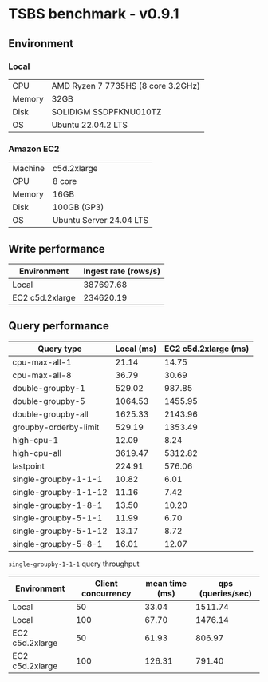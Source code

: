 # TSBS benchmark - v0.9.1

## Environment

### Local

|        |                                    |
| ------ | ---------------------------------- |
| CPU    | AMD Ryzen 7 7735HS (8 core 3.2GHz) |
| Memory | 32GB                               |
| Disk   | SOLIDIGM SSDPFKNU010TZ             |
| OS     | Ubuntu 22.04.2 LTS                 |

### Amazon EC2

|         |                         |
| ------- | ----------------------- |
| Machine | c5d.2xlarge             |
| CPU     | 8 core                  |
| Memory  | 16GB                    |
| Disk    | 100GB (GP3)             |
| OS      | Ubuntu Server 24.04 LTS |

## Write performance

| Environment     | Ingest rate (rows/s) |
| --------------- | -------------------- |
| Local           | 387697.68            |
| EC2 c5d.2xlarge | 234620.19            |

## Query performance

| Query type            | Local (ms) | EC2 c5d.2xlarge (ms) |
| --------------------- | ---------- | -------------------- |
| cpu-max-all-1         | 21.14      | 14.75                |
| cpu-max-all-8         | 36.79      | 30.69                |
| double-groupby-1      | 529.02     | 987.85               |
| double-groupby-5      | 1064.53    | 1455.95              |
| double-groupby-all    | 1625.33    | 2143.96              |
| groupby-orderby-limit | 529.19     | 1353.49              |
| high-cpu-1            | 12.09      | 8.24                 |
| high-cpu-all          | 3619.47    | 5312.82              |
| lastpoint             | 224.91     | 576.06               |
| single-groupby-1-1-1  | 10.82      | 6.01                 |
| single-groupby-1-1-12 | 11.16      | 7.42                 |
| single-groupby-1-8-1  | 13.50      | 10.20                |
| single-groupby-5-1-1  | 11.99      | 6.70                 |
| single-groupby-5-1-12 | 13.17      | 8.72                 |
| single-groupby-5-8-1  | 16.01      | 12.07                |

`single-groupby-1-1-1` query throughput

| Environment     | Client concurrency | mean time (ms) | qps (queries/sec) |
| --------------- | ------------------ | -------------- | ----------------- |
| Local           | 50                 | 33.04          | 1511.74           |
| Local           | 100                | 67.70          | 1476.14           |
| EC2 c5d.2xlarge | 50                 | 61.93          | 806.97            |
| EC2 c5d.2xlarge | 100                | 126.31         | 791.40            |
